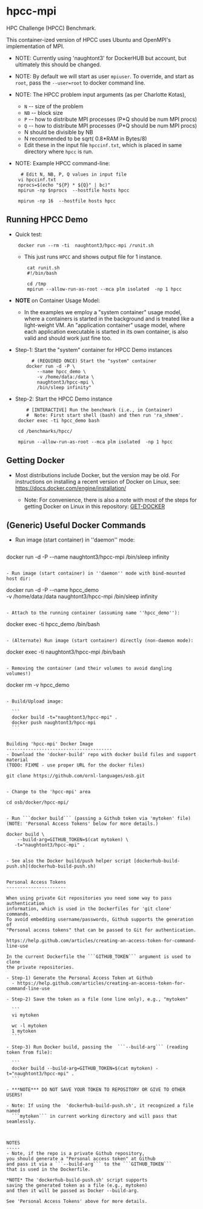 hpcc-mpi
=========

HPC Challenge (HPCC) Benchmark.

This container-ized version of HPCC uses Ubuntu and OpenMPI's
implementation of MPI.

 - NOTE: Currently using 'naughtont3' for DockerHUB but account,
         but ultimately this should be changed.
 
 - NOTE: By default we will start as user `mpiuser`.  To override,
         and start as `root`, pass the `--user=root` to docker command line.

 - NOTE: The HPCC problem input arguments (as per Charlotte Kotas),
     - `N` -- size of the problem
     - `NB` -- block size
     - `P` -- how to distribute MPI processes (P*Q should be num MPI procs)
     - `Q` -- how to distribute MPI processes (P*Q should be num MPI procs)
     - N should be divisible by NB
     - N recommended to be sqrt( 0.8*RAM in Bytes/8)
     - Edit these in the input file `hpccinf.txt`, which is placed in
       same directory where `hpcc` is run.

 - NOTE: Example HPCC command-line:

    ```
      # Edit N, NB, P, Q values in input file
     vi hpccinf.txt
     nprocs=$(echo "${P} * ${Q}" | bc)"
     mpirun -np $nprocs  --hostfile hosts hpcc 
    ```

    ```
     mpirun -np 16  --hostfile hosts hpcc 
    ```

Running HPCC Demo
-----------------
- Quick test: 

    ```
     docker run --rm -ti  naughtont3/hpcc-mpi /runit.sh
    ```

  - This just runs `HPCC` and shows output file for 1 instance.
     ```
      cat runit.sh 
      #!/bin/bash

      cd /tmp
      mpirun --allow-run-as-root --mca plm isolated  -np 1 hpcc
     ```

- **NOTE** on Container Usage Model: 

  - In the examples we employ a "system container" usage model, where a
    containers is started in the background and is treated like a
    light-weight VM.  An "application container" usage model, where each
    application executable is started in its own container, is also valid
    and should work just fine too.


- Step-1: Start the "system" container for HPCC Demo instances

    ```
          # (REQUIRED ONCE) Start the "system" container
        docker run -d -P \
            --name hpcc_demo \
            -v /home/data:/data \ 
            naughtont3/hpcc-mpi \
            /bin/sleep infinity"
    ```

- Step-2: Start the HPCC Demo instance

    ```
        # [INTERACTIVE] Run the benchmark (i.e., in Container) 
        #  Note: First start shell (bash) and then run 'ra_shmem'.
     docker exec -ti hpcc_demo bash

     cd /benchmarks/hpcc/

     mpirun --allow-run-as-root --mca plm isolated  -np 1 hpcc
    ```


Getting Docker
--------------
- Most distributions include Docker, but the version may be old.  For
  instructions on installing a recent version of Docker on Linux, 
  see: https://docs.docker.com/engine/installation/

  - Note: For convenience, there is also a note with most of the steps for
    getting Docker on Linux in this repository: [GET-DOCKER](GET-DOCKER)
   


(Generic) Useful Docker Commands
--------------------------------
- Run image (start container) in ''daemon'' mode:

  ```
 docker run -d -P --name <NAME> naughtont3/hpcc-mpi /bin/sleep infinity
  ```

- Run image (start container) in ''daemon'' mode with bind-mounted host dir:

  ```
  docker run -d -P --name hpcc_demo \
           -v /home/data:/data  naughtont3/hpcc-mpi /bin/sleep infinity
  ```

- Attach to the running container (assuming name ''hpcc_demo''):

  ```
  docker exec -ti hpcc_demo  /bin/bash
  ```

- (Alternate) Run image (start container) directly (non-daemon mode):

  ```
  docker exec -ti naughtont3/hpcc-mpi /bin/bash
  ```

- Removing the container (and their volumes to avoid dangling volumes!)

  ```
  docker rm -v hpcc_demo
  ```

- Build/Upload image:

    ```
    docker build -t="naughtont3/hpcc-mpi" .
    docker push naughtont3/hpcc-mpi 
    ```


Building 'hpcc-mpi' Docker Image
---------------------------------------
- Download the 'docker-build' repo with docker build files and support material
  (TODO: FIXME - use proper URL for the docker files)

  ```
    git clone https://github.com/ornl-languages/osb.git
  ```

- Change to the 'hpcc-mpi' area 

  ```
    cd osb/docker/hpcc-mpi/
  ```

- Run ```docker build``` (passing a Github token via 'mytoken' file)
  (NOTE: 'Personal Access Tokens' below for more details.)

  ```
    docker build \
        --build-arg=GITHUB_TOKEN=$(cat mytoken) \
       -t="naughtont3/hpcc-mpi" .
  ```

- See also the Docker build/push helper script [dockerhub-build-push.sh](dockerhub-build-push.sh)


Personal Access Tokens
----------------------

When using private Git repositories you need some way to pass authentication
information, which is used in the Dockerfiles for 'git clone' commands. 
To avoid embedding username/passwords, Github supports the generation of
"Personal access tokens" that can be passed to Git for authentication.

  https://help.github.com/articles/creating-an-access-token-for-command-line-use

In the current Dockerfile the ```GITHUB_TOKEN``` argument is used to clone
the private repositories.

- Step-1) Generate the Personal Access Token at Github
    - https://help.github.com/articles/creating-an-access-token-for-command-line-use

- Step-2) Save the token as a file (one line only), e.g., "mytoken"

    ```
    vi mytoken

    wc -l mytoken 
    1 mytoken
    ```

- Step-3) Run Docker build, passing the  ```--build-arg``` (reading token from file):

    ```
    docker build --build-arg=GITHUB_TOKEN=$(cat mytoken) -t="naughtont3/hpcc-mpi" .
    ```

- ***NOTE*** DO NOT SAVE YOUR TOKEN TO REPOSITORY OR GIVE TO OTHER USERS!

- Note: If using the  'dockerhub-build-push.sh', it recognized a file named
    ```mytoken``` in current working directory and will pass that seamlessly.



NOTES
-----
- Note, if the repo is a private Github repository,
  you should generate a "Personal access token" at Github
  and pass it via a ```--build-arg``` to the ```GITHUB_TOKEN```
  that is used in the Dockerfile.

  *NOTE* The 'dockerhub-build-push.sh' script supports
  saving the generated token as a file (e.g., mytoken)
  and then it will be passed as Docker --build-arg.

  See 'Personal Access Tokens' above for more details.

